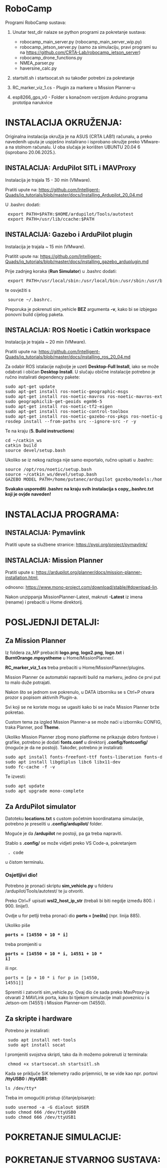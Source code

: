 # RoboCamp

Programi RoboCamp sustava:

1.  Unutar test_dir nalaze se python programi za pokretanje sustava:
    -  robocamp_main_server.py   (robocamp_main_server_wip.py)
    -  robocamp_jetson_server.py (samo za simulaciju, pravi programi su na https://github.com/CRTA-Lab/robocamp_jetson_server)
    -  robocamp_drone_functions.py
    -  NMEA_parser.py
    -  haversine_calc.py
2.  startsitl.sh i startsocat.sh su također potrebni za pokretanje

4.  RC_marker_viz_1.cs  -  Plugin za markere u Mission Planner-u
5.  esp8266_gps_v0      -  Folder s konačnom verzijom Arduino programa prototipa narukvice


# INSTALACIJA OKRUŽENJA:

Originalna instalacija okružja je na ASUS (CRTA LAB1) računalu, a preko navedenih uputa je uspješno instalirano i isprobano okružje preko VMware-a na stolnom računalu.
U oba slučaja je korišten UBUNTU 20.04 6 (isprobano 20.06.2025.).

## INSTALACIJA: ArduPilot SITL i MAVProxy
Instalacija je trajala 15 - 30 min (VMware).

Pratiti upute na: https://github.com/Intelligent-Quads/iq_tutorials/blob/master/docs/Installing_Ardupilot_20_04.md

U .bashrc dodati:
<pre> export PATH=$PATH:$HOME/ardupilot/Tools/autotest 
 export PATH=/usr/lib/ccache:$PATH </pre>

## INSTALACIJA: Gazebo i ArduPilot plugin
Instalacija je trajala ~ 15 min (VMware).

Pratitit upute na: https://github.com/Intelligent-Quads/iq_tutorials/blob/master/docs/installing_gazebo_arduplugin.md

Prije zadnjeg koraka (**Run Simulator**) u .bashrc dodati:
<pre> export PATH=/usr/local/sbin:/usr/local/bin:/usr/sbin:/usr/bin:/sbin:/bin:$PATH </pre>
te osvježiti s
<pre> source ~/.bashrc. </pre>

Preporuka je pokrenuti sim_vehicle **BEZ** argumenta **-v**, kako bi se izbjegao ponovni build cijelog paketa.

## INSTALACIJA: ROS Noetic i Catkin workspace
Instalacija je trajala ~ 20 min (VMware).

Pratiti upute na: https://github.com/Intelligent-Quads/iq_tutorials/blob/master/docs/installing_ros_20_04.md

Za odabir ROS istalacije najbolje je uzeti **Desktop-Full Install**, iako se može odabrati i običan **Desktop Install**.
U slučaju obične instalacije potrebno je ručno instalirati dependency pakete:
<pre>sudo apt-get update
sudo apt-get install ros-noetic-geographic-msgs
sudo apt-get install ros-noetic-mavros ros-noetic-mavros-extras
sudo geographiclib-get-geoids egm96-5
sudo apt-get install ros-noetic-tf2-eigen
sudo apt-get install ros-noetic-control-toolbox
sudo apt-get install ros-noetic-gazebo-ros-pkgs ros-noetic-gazebo-ros-control
rosdep install --from-paths src --ignore-src -r -y </pre>

Te na kraju (**5. Build instructions**)

<pre>cd ~/catkin_ws
catkin build
source devel/setup.bash</pre>

Ukoliko se iz nekog razloga nije samo exportalo, ručno upisati u .bashrc:
<pre>source /opt/ros/noetic/setup.bash
source ~/catkin_ws/devel/setup.bash
GAZEBO_MODEL_PATH=/home/putanec/ardupilot_gazebo/models:/home/putanec/catkin_ws/src/iq_sim/models</pre>

**Svakako usporediti .bashrc na kraju svih instalacija s copy_.bashrc.txt koji je ovjde naveden!**



# INSTALACIJA PROGRAMA:

## INSTALACIJA: Pymavlink
Pratiti upute sa službene stranice: https://pypi.org/project/pymavlink/

## INSTALACIJA: Mission Planner
Pratiti upute s: https://ardupilot.org/planner/docs/mission-planner-installation.html,

odnosno: https://www.mono-project.com/download/stable/#download-lin.

Nakon unzippanja MissionPlanner-Latest, maknuti **-Latest** iz imena (rename) i prebaciti u Home direktorij.

# POSLJEDNJI DETALJI:
## Za Mission Planner
Iz foldera za_MP prebaciti **logo.png**, **logo2.png**, **logo.txt** i **BurntOrange.mpsystheme** u Home/MissionPlanner/.

**RC_marker_viz_1.cs** treba prebaciti u Home/MissionPlanner/plugins.

Mission Planner će automatski napraviti build na markeru, jedino će prvi put to malo duže potrajati.

Nakon što se jednom sve pokrenulo, u DATA izborniku se s Ctrl+P otvara prozor s popisom aktivnih Plugin-a.

Svi koji se ne koriste mogu se ugasiti kako bi se inače Mission Planner brže pokretao.

Custom tema za izgled Mission Planner-a se može naći u izborniku CONFIG, traka Planner, pod **Theme**.


Ukoliko Mission Planner zbog mono platforme ne prikazuje dobro fontove i grafike, potrebno je dodati **fonts.conf** u direktorij **.config/fontconfig/** (moguće je da ne postoji).
Također, potrebno je instalirati:
<pre>sudo apt install fonts-freefont-ttf fonts-liberation fonts-dejavu
sudo apt install libgdiplus libc6 libx11-dev
sudo fc-cache -f -v</pre>

Te izvesti:
<pre>sudo apt update
sudo apt upgrade mono-complete</pre>


## Za ArduPilot simulator
Datoteku **locations.txt** s custom početnim koordinatama simulacije, potrebno je preseliti u **.config/ardupilot/** folder.

Moguće je da **/ardupilot** ne postoji, pa ga treba napraviti.

Stablo s **.config/** se može vidjeti preko VS Code-a, pokretanjem <pre> . code </pre> u čistom terminalu.

### Osjetljivi dio!
Potrebno je pronaći skriptu **sim_vehicle.py** u folderu /ardupilot/Tools/autotest/ te ju otvoriti.

Preko Ctrl+F upisati **wsl2_host_ip_str** (trebali bi biti negdje između 800. i 900. linije!).

Ovdje u for petlji treba pronaći dio **ports = [nešto]** (npr. linija 885).

Ukoliko piše <pre>**ports = [14550 + 10 * i]**</pre> treba promjeniti u <pre>**ports = [14550 + 10 * i, 14551 + 10 * i]**</pre> ili npr. <pre>ports = [p + 10 * i for p in [14550, 14551]]</pre>

Spremiti i zatvoriti sim_vehicle.py. Ovaj dio će sada preko MavProxy-ja otvarati 2 MAVLink porta, kako bi tijekom simulacije imali poveznicu i s Jetson-om (14551) i Mission Planner-om (14550).


## Za skripte i hardware
Potrebno je instalirati:
<pre> sudo apt install net-tools
 sudo apt install socat</pre>

I promjeniti svojstva skripti, tako da ih možemo pokrenuti iz terminala:
<pre> chmod +x startsocat.sh startsitl.sh</pre>

Kada se priključe SiK telemetry radio prijemnici, te se vide kao npr. portovi **/ttyUSB0** i **/ttyUSB1**:
<pre>ls /dev/tty*</pre>
Treba im omogućiti pristup (čitanje/pisanje):
<pre>sudo usermod -a -G dialout $USER
sudo chmod 666 /dev/ttyUSB0
sudo chmod 666 /dev/ttyUSB1</pre>

# POKRETANJE SIMULACIJE:

# POKRETANJE STVARNOG SUSTAVA:

